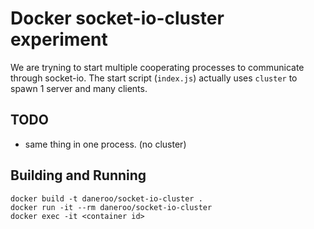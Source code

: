# Docker socket-io-cluster experiment

We are tryning to start multiple cooperating processes to communicate through socket-io.
The start script (`index.js`) actually uses `cluster` to spawn 1 server and many clients.

## TODO

* same thing in one process. (no cluster)

## Building and Running

	docker build -t daneroo/socket-io-cluster .
	docker run -it --rm daneroo/socket-io-cluster
	docker exec -it <container id>